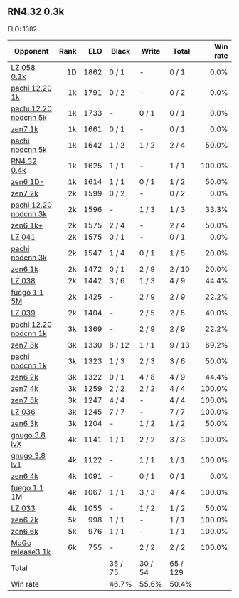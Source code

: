 ## RN4.32 0.3k ##

ELO: 1382

Opponent | Rank | ELO | Black | Write | Total | Win rate
---------|-----:|----:|-------|-------|-------|-------:
[LZ 058 0.1k](LZ%20058%200.1k.md) | 1D | 1862 | 0 / 1 | - | 0 / 1 | 0.0%
[pachi 12.20 1k](pachi%2012.20%201k.md) | 1k | 1791 | 0 / 2 | - | 0 / 2 | 0.0%
[pachi 12.20 nodcnn 5k](pachi%2012.20%20nodcnn%205k.md) | 1k | 1733 | - | 0 / 1 | 0 / 1 | 0.0%
[zen7 1k](zen7%201k.md) | 1k | 1661 | 0 / 1 | - | 0 / 1 | 0.0%
[pachi nodcnn 5k](pachi%20nodcnn%205k.md) | 1k | 1642 | 1 / 2 | 1 / 2 | 2 / 4 | 50.0%
[RN4.32 0.4k](RN4.32%200.4k.md) | 1k | 1625 | 1 / 1 | - | 1 / 1 | 100.0%
[zen6 1D-](zen6%201D-.md) | 1k | 1614 | 1 / 1 | 0 / 1 | 1 / 2 | 50.0%
[zen7 2k](zen7%202k.md) | 2k | 1599 | 0 / 2 | - | 0 / 2 | 0.0%
[pachi 12.20 nodcnn 3k](pachi%2012.20%20nodcnn%203k.md) | 2k | 1596 | - | 1 / 3 | 1 / 3 | 33.3%
[zen6 1k+](zen6%201k+.md) | 2k | 1575 | 2 / 4 | - | 2 / 4 | 50.0%
[LZ 041](LZ%20041.md) | 2k | 1575 | 0 / 1 | - | 0 / 1 | 0.0%
[pachi nodcnn 3k](pachi%20nodcnn%203k.md) | 2k | 1547 | 1 / 4 | 0 / 1 | 1 / 5 | 20.0%
[zen6 1k](zen6%201k.md) | 2k | 1472 | 0 / 1 | 2 / 9 | 2 / 10 | 20.0%
[LZ 038](LZ%20038.md) | 2k | 1442 | 3 / 6 | 1 / 3 | 4 / 9 | 44.4%
[fuego 1.1 5M](fuego%201.1%205M.md) | 2k | 1425 | - | 2 / 9 | 2 / 9 | 22.2%
[LZ 039](LZ%20039.md) | 2k | 1404 | - | 2 / 5 | 2 / 5 | 40.0%
[pachi 12.20 nodcnn 1k](pachi%2012.20%20nodcnn%201k.md) | 3k | 1369 | - | 2 / 9 | 2 / 9 | 22.2%
[zen7 3k](zen7%203k.md) | 3k | 1330 | 8 / 12 | 1 / 1 | 9 / 13 | 69.2%
[pachi nodcnn 1k](pachi%20nodcnn%201k.md) | 3k | 1323 | 1 / 3 | 2 / 3 | 3 / 6 | 50.0%
[zen6 2k](zen6%202k.md) | 3k | 1322 | 0 / 1 | 4 / 8 | 4 / 9 | 44.4%
[zen7 4k](zen7%204k.md) | 3k | 1259 | 2 / 2 | 2 / 2 | 4 / 4 | 100.0%
[zen7 5k](zen7%205k.md) | 3k | 1247 | 4 / 4 | - | 4 / 4 | 100.0%
[LZ 036](LZ%20036.md) | 3k | 1245 | 7 / 7 | - | 7 / 7 | 100.0%
[zen6 3k](zen6%203k.md) | 3k | 1204 | - | 1 / 2 | 1 / 2 | 50.0%
[gnugo 3.8 lvX](gnugo%203.8%20lvX.md) | 4k | 1141 | 1 / 1 | 2 / 2 | 3 / 3 | 100.0%
[gnugo 3.8 lv1](gnugo%203.8%20lv1.md) | 4k | 1122 | - | 1 / 1 | 1 / 1 | 100.0%
[zen6 4k](zen6%204k.md) | 4k | 1091 | - | 0 / 1 | 0 / 1 | 0.0%
[fuego 1.1 1M](fuego%201.1%201M.md) | 4k | 1067 | 1 / 1 | 3 / 3 | 4 / 4 | 100.0%
[LZ 033](LZ%20033.md) | 4k | 1055 | - | 1 / 2 | 1 / 2 | 50.0%
[zen6 7k](zen6%207k.md) | 5k | 998 | 1 / 1 | - | 1 / 1 | 100.0%
[zen6 6k](zen6%206k.md) | 5k | 976 | 1 / 1 | - | 1 / 1 | 100.0%
[MoGo release3 1k](MoGo%20release3%201k.md) | 6k | 755 | - | 2 / 2 | 2 / 2 | 100.0%
Total | | | 35 / 75 | 30 / 54 | 65 / 129 | 
Win rate| | | 46.7% | 55.6% | 50.4% | 
